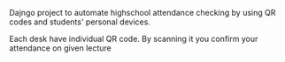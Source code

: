 Dajngo project to automate highschool attendance checking by using QR codes and students' personal devices.

Each desk have individual QR code. By scanning it you confirm your attendance on given lecture
